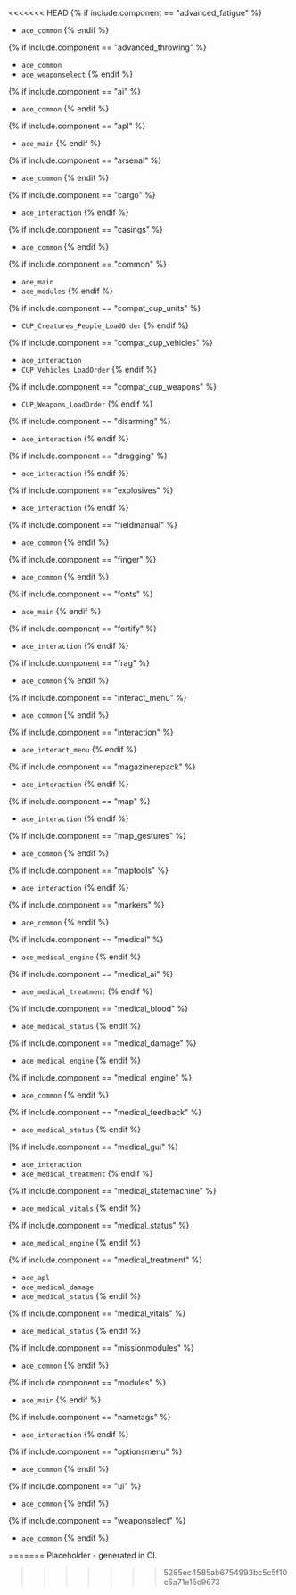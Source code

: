 <<<<<<< HEAD
{% if include.component == "advanced_fatigue" %}
- `ace_common`
{% endif %}

{% if include.component == "advanced_throwing" %}
- `ace_common`
- `ace_weaponselect`
{% endif %}

{% if include.component == "ai" %}
- `ace_common`
{% endif %}

{% if include.component == "apl" %}
- `ace_main`
{% endif %}

{% if include.component == "arsenal" %}
- `ace_common`
{% endif %}

{% if include.component == "cargo" %}
- `ace_interaction`
{% endif %}

{% if include.component == "casings" %}
- `ace_common`
{% endif %}

{% if include.component == "common" %}
- `ace_main`
- `ace_modules`
{% endif %}

{% if include.component == "compat_cup_units" %}
- `CUP_Creatures_People_LoadOrder`
{% endif %}

{% if include.component == "compat_cup_vehicles" %}
- `ace_interaction`
- `CUP_Vehicles_LoadOrder`
{% endif %}

{% if include.component == "compat_cup_weapons" %}
- `CUP_Weapons_LoadOrder`
{% endif %}

{% if include.component == "disarming" %}
- `ace_interaction`
{% endif %}

{% if include.component == "dragging" %}
- `ace_interaction`
{% endif %}

{% if include.component == "explosives" %}
- `ace_interaction`
{% endif %}

{% if include.component == "fieldmanual" %}
- `ace_common`
{% endif %}

{% if include.component == "finger" %}
- `ace_common`
{% endif %}

{% if include.component == "fonts" %}
- `ace_main`
{% endif %}

{% if include.component == "fortify" %}
- `ace_interaction`
{% endif %}

{% if include.component == "frag" %}
- `ace_common`
{% endif %}

{% if include.component == "interact_menu" %}
- `ace_common`
{% endif %}

{% if include.component == "interaction" %}
- `ace_interact_menu`
{% endif %}

{% if include.component == "magazinerepack" %}
- `ace_interaction`
{% endif %}

{% if include.component == "map" %}
- `ace_interaction`
{% endif %}

{% if include.component == "map_gestures" %}
- `ace_common`
{% endif %}

{% if include.component == "maptools" %}
- `ace_interaction`
{% endif %}

{% if include.component == "markers" %}
- `ace_common`
{% endif %}

{% if include.component == "medical" %}
- `ace_medical_engine`
{% endif %}

{% if include.component == "medical_ai" %}
- `ace_medical_treatment`
{% endif %}

{% if include.component == "medical_blood" %}
- `ace_medical_status`
{% endif %}

{% if include.component == "medical_damage" %}
- `ace_medical_engine`
{% endif %}

{% if include.component == "medical_engine" %}
- `ace_common`
{% endif %}

{% if include.component == "medical_feedback" %}
- `ace_medical_status`
{% endif %}

{% if include.component == "medical_gui" %}
- `ace_interaction`
- `ace_medical_treatment`
{% endif %}

{% if include.component == "medical_statemachine" %}
- `ace_medical_vitals`
{% endif %}

{% if include.component == "medical_status" %}
- `ace_medical_engine`
{% endif %}

{% if include.component == "medical_treatment" %}
- `ace_apl`
- `ace_medical_damage`
- `ace_medical_status`
{% endif %}

{% if include.component == "medical_vitals" %}
- `ace_medical_status`
{% endif %}

{% if include.component == "missionmodules" %}
- `ace_common`
{% endif %}

{% if include.component == "modules" %}
- `ace_main`
{% endif %}

{% if include.component == "nametags" %}
- `ace_interaction`
{% endif %}

{% if include.component == "optionsmenu" %}
- `ace_common`
{% endif %}

{% if include.component == "ui" %}
- `ace_common`
{% endif %}

{% if include.component == "weaponselect" %}
- `ace_common`
{% endif %}

=======
Placeholder - generated in CI.
>>>>>>> 5285ec4585ab6754993bc5c5f10c5a71e15c9673
